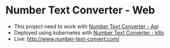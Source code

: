 # Number Text Converter - Web

* This project need to work with [Number Text Converter - Api](https://github.com/BaronChen/number-word-api) 
* Deployed using kubernetes with [Number Text Converter - k8s](https://github.com/BaronChen/number-word-k8s)
* Live: http://www.number-text-convert.com/